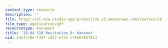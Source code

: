 ```yaml
---
content_type: resource
description: ''
file: https://ol-ocw-studio-app-production.s3.amazonaws.com/courses/18-04-complex-variables-with-applications-spring-2018/23efc70ef39fc827efafc7656f857813_MIT18_04S18_Recit8-handout.pdf
file_type: application/pdf
resourcetype: Document
title: '18.04 S18 Recitation 8: Handout'
uid: 23efc70e-f39f-c827-efaf-c7656f857813
---
```

